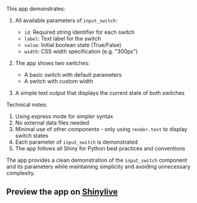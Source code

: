 This app demonstrates:

1. All available parameters of `input_switch`:
   - `id`: Required string identifier for each switch
   - `label`: Text label for the switch
   - `value`: Initial boolean state (True/False)
   - `width`: CSS width specification (e.g. "300px")

2. The app shows two switches:
   - A basic switch with default parameters
   - A switch with custom width

3. A simple text output that displays the current state of both switches

Technical notes:
1. Using express mode for simpler syntax
2. No external data files needed
3. Minimal use of other components - only using `render.text` to display switch states
4. Each parameter of `input_switch` is demonstrated
5. The app follows all Shiny for Python best practices and conventions

The app provides a clean demonstration of the `input_switch` component and its parameters while maintaining simplicity and avoiding unnecessary complexity.
## Preview the app on [Shinylive](https://shinylive.io/py/app/#h=0&code=NobwRAdghgtgpmAXAAjFADugdOgnmAGlQGMB7CAFzkqVQDMAnUmZAZwAsBLCXZTmdKQYVkDOFGIVOANzgAdCI2ZsuPLHAAe6Ma1Z8BQkd3QBXCkTEQAJnAZETnBQoDEyAMpwR6KAHM4yKQoAG3kIBxxfOAB9UnQKVgAKQJCAXjkwAEkIUxE3AHdOCmJ2ZAAROBhSdIBKJwhXAGExKCpkKGRiKAYrANIO8goobgD2f1YCotHWBQmS8M7uhLoTIKCo1mIxahSAFQYTOCJRzh92CjSwAGYABmv0DXSiTisLhasARhrEBWRf5HmulYoqMoDYGAl0vlCsUyhUqmBahA-sgfn9XAAhKCsTjENgTGGzZA2OhQFZeLqwTy2aZIv7hYxmdb49gQ2nI37PC7jaHsT6EFFs9lBKAAIzgQQumOxuO5k2QCWJpKC5IYsFYtUIqPZyGkUCCBxSADE9axQsjEVrkK4oXLCcQTKwKMoClYKOxLfTsozZcVWdqOS90j72AAmR6W5HCsUSyHM5B2h1Olgut3hwXI3X6uC7faHCN-FPsC43O4PMCWi2C1ylTisdDC3jBtiDKg05EAAUsYKwVA0FEtxLxPPWLbgiWq33TfzEFBMDCRfv9yLosZ5yHezZacBQIAZFCwwfeCWqAF85E5y1PtSuwDaYSHN1Qd3uD8yQ8ez5el9UwCeALpAA)
